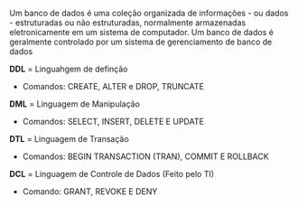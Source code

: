 Um banco de dados é uma coleção organizada de informações - ou dados - estruturadas ou não estruturadas, normalmente armazenadas eletronicamente em um sistema de computador. Um banco de dados é geralmente controlado por um sistema de gerenciamento de banco de dados 

**DDL** = Linguahgem de definção
- Comandos: CREATE, ALTER e DROP, TRUNCATE

**DML** = Linguagem de Manipulação
- Comandos: SELECT, INSERT, DELETE E UPDATE

**DTL** = Linguagem de Transação
- Comandos: BEGIN TRANSACTION (TRAN), COMMIT E ROLLBACK

**DCL** = Linguagem de Controle de Dados (Feito pelo TI)
- Comando: GRANT, REVOKE E DENY